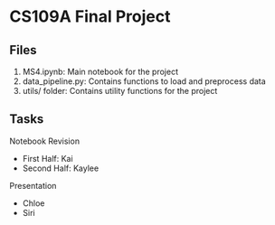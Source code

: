 # CS109A Final Project

## Files

1. MS4.ipynb: Main notebook for the project
2. data_pipeline.py: Contains functions to load and preprocess data
3. utils/ folder: Contains utility functions for the project

## Tasks

Notebook Revision
- First Half: Kai
- Second Half: Kaylee

Presentation
- Chloe
- Siri